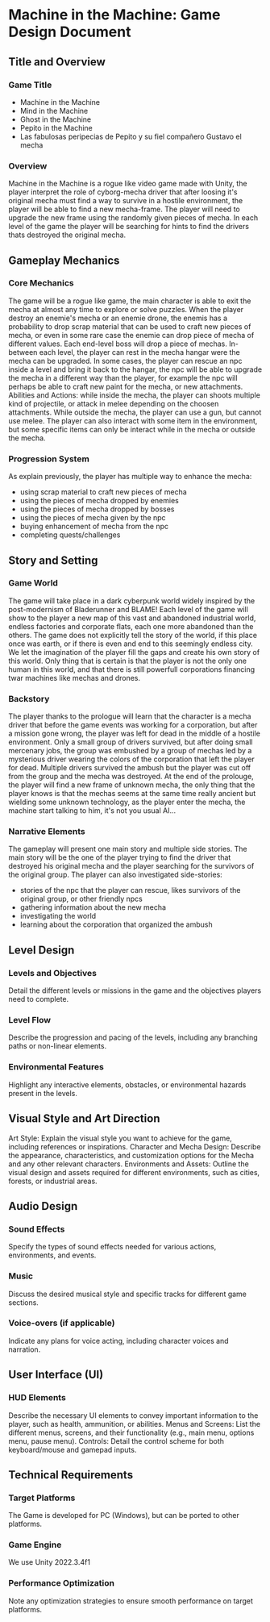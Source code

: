 # Machine in the Machine: Game Design Document

## Title and Overview
### Game Title
* Machine in the Machine
* Mind in the Machine
* Ghost in the Machine
* Pepito in the Machine
* Las fabulosas peripecias de Pepito y su fiel compañero Gustavo el mecha
### Overview
Machine in the Machine is a rogue like video game made with Unity, the player interpret the role of cyborg-mecha driver that after loosing it's original mecha must find a way to survive in a hostile environment, the player will be able to find a new mecha-frame. The player will need to upgrade the new frame using the randomly given pieces of mecha. In each level of the game the player will be searching for hints to find the drivers thats destroyed the original mecha.

## Gameplay Mechanics
### Core Mechanics
The game will be a rogue like game, the main character is able to exit the mecha at almost any time to explore or solve puzzles. When the player destroy an enemie's mecha or an enemie drone, the enemis has a probability to drop scrap material that can be used to craft new pieces of mecha, or even in some rare case the enemie can drop piece of mecha of different values. Each end-level boss will drop a piece of mechas.
In-between each level, the player can rest in the mecha hangar were the mecha can be upgraded. In some cases, the player can rescue an npc inside a level and bring it back to the hangar, the npc will be able to upgrade the mecha in a different way than the player, for example the npc will perhaps be able to craft new paint for the mecha, or new attachments. 
Abilities and Actions: while inside the mecha, the player can shoots multiple kind of projectile, or attack in melee depending on the choosen attachments. While outside the mecha, the player can use a gun, but cannot use melee. The player can also interact with some item in the environment, but some specific items can only be interact while in the mecha or outside the mecha.

### Progression System
As explain previously, the player has multiple way to enhance the mecha:
* using scrap material to craft new pieces of mecha
* using the pieces of mecha dropped by enemies
* using the pieces of mecha dropped by bosses
* using the pieces of mecha given by the npc
* buying enhancement of mecha from the npc
* completing quests/challenges

## Story and Setting
### Game World
The game will take place in a dark cyberpunk world widely inspired by the post-modernism of Bladerunner and BLAME!
Each level of the game will show to the player a new map of this vast and abandoned industrial world, endless factories and corporate flats, each one more abandoned than the others.
The game does not explicitly tell the story of the world, if this place once was earth, or if there is even and end to this seemingly endless city. 
We let the imagination of the player fill the gaps and create his own story of this world. Only thing that is certain is that the player is not the only one human in this world, and that there is still powerfull corporations financing twar machines like mechas and drones.
### Backstory
The player thanks to the prologue will learn that the character is a mecha driver that before the game events was working for a corporation, but after a mission gone wrong, the player was left for dead in the middle of a hostile environment. Only a small group of drivers survived, but after doing small mercenary jobs, the group was embushed by a group of mechas led by a mysterious driver wearing the colors of the corporation that left the player for dead. 
Multiple drivers survived the ambush but the player was cut off from the group and the mecha was destroyed. 
At the end of the prolouge, the player will find a new frame of unknown mecha, the only thing that the player knows is that the mechas seems at the same time really ancient but wielding some unknown technology, as the player enter the mecha, the machine start talking to him, it's not you usual AI...

### Narrative Elements
The gameplay will present one main story and multiple side stories. The main story will be the one of the player trying to find the driver that destroyed his original mecha and the player searching for the survivors of the original group. 
The player can also investigated side-stories:
* stories of the npc that the player can rescue, likes survivors of the original group, or other friendly npcs
* gathering information about the new mecha
* investigating the world
* learning about the corporation that organized the ambush

## Level Design
### Levels and Objectives
Detail the different levels or missions in the game and the objectives players need to complete.
### Level Flow
Describe the progression and pacing of the levels, including any branching paths or non-linear elements.
### Environmental Features
Highlight any interactive elements, obstacles, or environmental hazards present in the levels.

## Visual Style and Art Direction
Art Style: Explain the visual style you want to achieve for the game, including references or inspirations.
Character and Mecha Design: Describe the appearance, characteristics, and customization options for the Mecha and any other relevant characters.
Environments and Assets: Outline the visual design and assets required for different environments, such as cities, forests, or industrial areas.

## Audio Design
### Sound Effects
Specify the types of sound effects needed for various actions, environments, and events.
### Music
Discuss the desired musical style and specific tracks for different game sections.
### Voice-overs (if applicable)
Indicate any plans for voice acting, including character voices and narration.

## User Interface (UI)
### HUD Elements
Describe the necessary UI elements to convey important information to the player, such as health, ammunition, or abilities.
Menus and Screens: List the different menus, screens, and their functionality (e.g., main menu, options menu, pause menu).
Controls: Detail the control scheme for both keyboard/mouse and gamepad inputs.

## Technical Requirements
### Target Platforms
The Game is developed for PC (Windows), but can be ported to other platforms.
### Game Engine
We use Unity 2022.3.4f1
### Performance Optimization
Note any optimization strategies to ensure smooth performance on target platforms.

